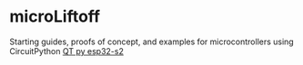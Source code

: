 # microLiftoff
Starting guides, proofs of concept, and examples for microcontrollers using CircuitPython
[QT py esp32-s2](qtpyesp32-s2/setup.md)
